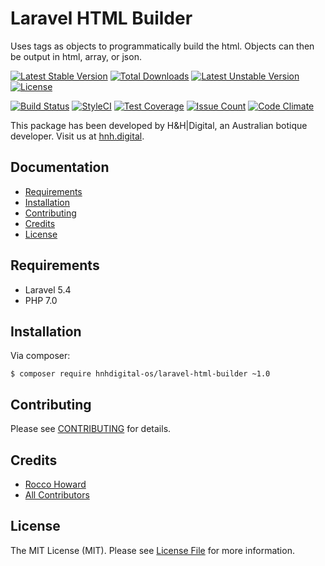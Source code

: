 # Laravel HTML Builder

Uses tags as objects to programmatically build the html. Objects can then be output in html, array, or json.

[![Latest Stable Version](https://poser.pugx.org/hnhdigital-os/laravel-html-builder/v/stable.svg)](https://packagist.org/packages/hnhdigital-os/laravel-html-builder) [![Total Downloads](https://poser.pugx.org/hnhdigital-os/laravel-html-builder/downloads.svg)](https://packagist.org/packages/hnhdigital-os/laravel-html-builder) [![Latest Unstable Version](https://poser.pugx.org/hnhdigital-os/laravel-html-builder/v/unstable.svg)](https://packagist.org/packages/hnhdigital-os/laravel-html-builder) [![License](https://poser.pugx.org/hnhdigital-os/laravel-html-builder/license.svg)](https://packagist.org/packages/hnhdigital-os/laravel-html-builder)

[![Build Status](https://travis-ci.org/hnhdigital-os/laravel-html-builder.svg?branch=master)](https://travis-ci.org/hnhdigital-os/laravel-html-builder) [![StyleCI](https://styleci.io/repos/60907811/shield?branch=master)](https://styleci.io/repos/60907811) [![Test Coverage](https://codeclimate.com/github/hnhdigital-os/laravel-html-builder/badges/coverage.svg)](https://codeclimate.com/github/hnhdigital-os/laravel-html-builder/coverage) [![Issue Count](https://codeclimate.com/github/hnhdigital-os/laravel-html-builder/badges/issue_count.svg)](https://codeclimate.com/github/hnhdigital-os/laravel-html-builder) [![Code Climate](https://codeclimate.com/github/hnhdigital-os/laravel-html-builder/badges/gpa.svg)](https://codeclimate.com/github/hnhdigital-os/laravel-html-builder) 

This package has been developed by H&H|Digital, an Australian botique developer. Visit us at [hnh.digital](http://hnh.digital).

## Documentation

* [Requirements](#requirements)
* [Installation](#installation)
* [Contributing](#contributing)
* [Credits](#credits)
* [License](#license)

## Requirements

* Laravel 5.4
* PHP 7.0

## Installation

Via composer:

`$ composer require hnhdigital-os/laravel-html-builder ~1.0`

## Contributing

Please see [CONTRIBUTING](https://github.com/hnhdigital-os/laravel-html-builder/blob/master/CONTRIBUTING.md) for details.

## Credits

* [Rocco Howard](https://github.com/RoccoHoward)
* [All Contributors](https://github.com/hnhdigital-os/laravel-html-builder/contributors)

## License

The MIT License (MIT). Please see [License File](https://github.com/hnhdigital-os/laravel-html-builder/blob/master/LICENSE) for more information.

